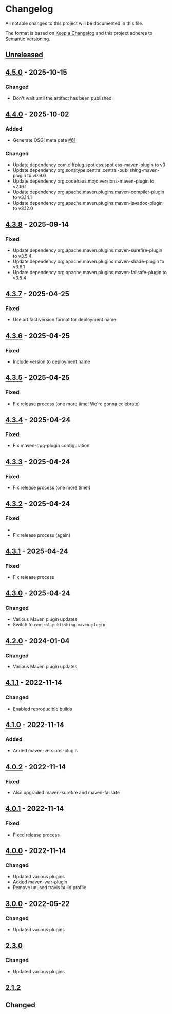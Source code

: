 # Changelog

All notable changes to this project will be documented in this file.

The format is based on [Keep a Changelog](https://keepachangelog.com/en/1.0.0/)
and this project adheres to [Semantic Versioning](https://semver.org/spec/v2.0.0.html).

## [Unreleased]

## [4.5.0] - 2025-10-15
### Changed
- Don't wait until the artifact has been published

## [4.4.0] - 2025-10-02
### Added
- Generate OSGi meta data [#61](https://github.com/cucumber/cucumber-parent/pull/61)

### Changed
- Update dependency com.diffplug.spotless:spotless-maven-plugin to v3
- Update dependency org.sonatype.central:central-publishing-maven-plugin to v0.9.0
- Update dependency org.codehaus.mojo:versions-maven-plugin to v2.19.1
- Update dependency org.apache.maven.plugins:maven-compiler-plugin to v3.14.1
- Update dependency org.apache.maven.plugins:maven-javadoc-plugin to v3.12.0

## [4.3.8] - 2025-09-14
### Fixed
- Update dependency org.apache.maven.plugins:maven-surefire-plugin to v3.5.4
- Update dependency org.apache.maven.plugins:maven-shade-plugin to v3.6.1
- Update dependency org.apache.maven.plugins:maven-failsafe-plugin to v3.5.4

## [4.3.7] - 2025-04-25
### Fixed
- Use artifact:version format for deployment name

## [4.3.6] - 2025-04-25
### Fixed
- Include version to deployment name

## [4.3.5] - 2025-04-25
### Fixed
- Fix release process (one more time! We're gonna celebrate)

## [4.3.4] - 2025-04-24
### Fixed
- Fix maven-gpg-plugin configuration

## [4.3.3] - 2025-04-24
### Fixed
- Fix release process (one more time!)

## [4.3.2] - 2025-04-24
### Fixed
- 
- Fix release process (again)

## [4.3.1] - 2025-04-24
### Fixed
- Fix release process

## [4.3.0] - 2025-04-24
### Changed
- Various Maven plugin updates
- Switch to `central-publishing-maven-plugin`

## [4.2.0] - 2024-01-04
### Changed
- Various Maven plugin updates

## [4.1.1] - 2022-11-14
### Changed
- Enabled reproducible builds

## [4.1.0] - 2022-11-14
### Added
- Added maven-versions-plugin

## [4.0.2] - 2022-11-14
### Fixed
- Also upgraded maven-surefire and maven-failsafe

## [4.0.1] - 2022-11-14
### Fixed
- Fixed release process

## [4.0.0] - 2022-11-14
### Changed
- Updated various plugins
- Added maven-war-plugin
- Remove unused travis build profile

## [3.0.0] - 2022-05-22
### Changed
- Updated various plugins

## [2.3.0]
### Changed
- Updated various plugins

## [2.1.2]

## Changed

[Unreleased]: https://github.com/cucumber/cucumber-parent/compare/v4.5.0...HEAD
[4.5.0]: https://github.com/cucumber/cucumber-parent/compare/v4.4.0...v4.5.0
[4.4.0]: https://github.com/cucumber/cucumber-parent/compare/v4.3.8...v4.4.0
[4.3.8]: https://github.com/cucumber/cucumber-parent/compare/v4.3.7...v4.3.8
[4.3.7]: https://github.com/cucumber/cucumber-parent/compare/v4.3.6...v4.3.7
[4.3.6]: https://github.com/cucumber/cucumber-parent/compare/v4.3.5...v4.3.6
[4.3.5]: https://github.com/cucumber/cucumber-parent/compare/v4.3.4...v4.3.5
[4.3.4]: https://github.com/cucumber/cucumber-parent/compare/v4.3.3...v4.3.4
[4.3.3]: https://github.com/cucumber/cucumber-parent/compare/v4.3.2...v4.3.3
[4.3.2]: https://github.com/cucumber/cucumber-parent/compare/v4.3.1...v4.3.2
[4.3.1]: https://github.com/cucumber/cucumber-parent/compare/v4.3.0...v4.3.1
[4.3.0]: https://github.com/cucumber/cucumber-parent/compare/v4.2.0...v4.3.0
[4.2.0]: https://github.com/cucumber/cucumber-parent/compare/v4.1.1...v4.2.0
[4.1.1]: https://github.com/cucumber/cucumber-parent/compare/v4.1.0...v4.1.1
[4.1.0]: https://github.com/cucumber/cucumber-parent/compare/v4.0.2...v4.1.0
[4.0.2]: https://github.com/cucumber/cucumber-parent/compare/v4.0.1...v4.0.2
[4.0.1]: https://github.com/cucumber/cucumber-parent/compare/v4.0.0...v4.0.1
[4.0.0]: https://github.com/cucumber/cucumber-parent/compare/v3.0.0...v4.0.0
[3.0.0]: https://github.com/cucumber/cucumber-parent/compare/v3.0.0...v2.3.0
[2.3.0]: https://github.com/cucumber/cucumber-parent/compare/v2.3.0...v2.1.2
[2.1.2]: https://github.com/cucumber/cucumber-parent/compare/v2.3.0...v2.1.2
